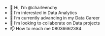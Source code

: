 - 👋 Hi, I’m @charleenchy
- 👀 I’m interested in Data Analytics
- 🌱 I’m currently advancing in my Data Career 
- 💞️ I’m looking to collaborate on Data projects 
- 📫 How to reach me 08036662384

<!---
charleenchy/charleenchy is a ✨ special ✨ repository because its `README.md` (this file) appears on your GitHub profile.
You can click the Preview link to take a look at your changes.
--->
